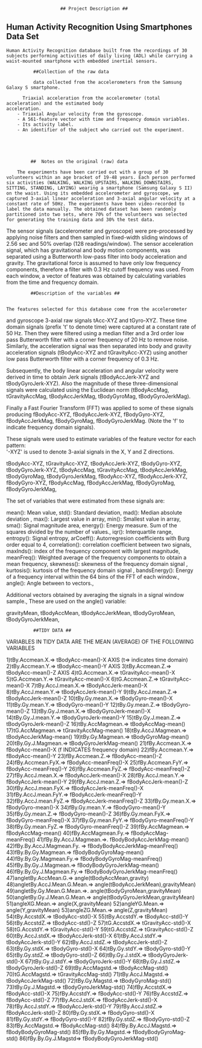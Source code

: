                         ## Project Description ##
     
     
   ## Human Activity Recognition Using Smartphones Data Set 
   
    Human Activity Recognition database built from the recordings of 30 subjects performing activities of daily living (ADL) while carrying a waist-mounted smartphone with embedded inertial sensors.

              ##Collection of the raw data
              
              data collected from the accelerometers from the Samsung Galaxy S smartphone. 
 
          Triaxial acceleration from the accelerometer (total acceleration) and the estimated body                         acceleration. 
        - Triaxial Angular velocity from the gyroscope. 
        - A 561-feature vector with time and frequency domain variables. 
        - Its activity label. 
        - An identifier of the subject who carried out the experiment.


              

 
             ##  Notes on the original (raw) data
             
        The experiments have been carried out with a group of 30 volunteers within an age bracket of 19-48 years. Each person performed six activities (WALKING, WALKING_UPSTAIRS, WALKING_DOWNSTAIRS, SITTING, STANDING, LAYING) wearing a smartphone (Samsung Galaxy S II) on the waist. Using its embedded accelerometer and gyroscope, we captured 3-axial linear acceleration and 3-axial angular velocity at a constant rate of 50Hz. The experiments have been video-recorded to label the data manually. The obtained dataset has been randomly partitioned into two sets, where 70% of the volunteers was selected for generating the training data and 30% the test data. 

The sensor signals (accelerometer and gyroscope) were pre-processed by applying noise filters and then sampled in fixed-width sliding windows of 2.56 sec and 50% overlap (128 readings/window). The sensor acceleration signal, which has gravitational and body motion components, was separated using a Butterworth low-pass filter into body acceleration and gravity. The gravitational force is assumed to have only low frequency components, therefore a filter with 0.3 Hz cutoff frequency was used. From each window, a vector of features was obtained by calculating variables from the time and frequency domain.  


             ##Description of the variables ##
             
             
    The features selected for this database come from the accelerometer
 and gyroscope 3-axial raw signals tAcc-XYZ and tGyro-XYZ. 
These time domain signals (prefix 't' to denote time) were captured 
at a constant rate of 50 Hz.
Then they were filtered using a median filter and a 3rd order 
low pass Butterworth filter with a corner frequency of 20 Hz to remove noise.
 Similarly, the acceleration signal was then separated into body and 
 gravity acceleration signals (tBodyAcc-XYZ and tGravityAcc-XYZ)
 using another low pass Butterworth filter with a corner frequency of 0.3 Hz. 

Subsequently, the body linear acceleration and angular velocity were derived
 in time to obtain Jerk signals (tBodyAccJerk-XYZ and tBodyGyroJerk-XYZ). 
Also the magnitude of these three-dimensional signals were calculated using the 
Euclidean norm (tBodyAccMag, tGravityAccMag, tBodyAccJerkMag, tBodyGyroMag, tBodyGyroJerkMag). 

Finally a Fast Fourier Transform (FFT) was applied to some of these signals producing
 fBodyAcc-XYZ, fBodyAccJerk-XYZ, fBodyGyro-XYZ, fBodyAccJerkMag, fBodyGyroMag, fBodyGyroJerkMag.
 (Note the 'f' to indicate frequency domain signals). 

These signals were used to estimate variables of the feature vector for each pattern:  
'-XYZ' is used to denote 3-axial signals in the X, Y and Z directions.

tBodyAcc-XYZ,
tGravityAcc-XYZ,
tBodyAccJerk-XYZ,
tBodyGyro-XYZ,
tBodyGyroJerk-XYZ,
tBodyAccMag,
tGravityAccMag,
tBodyAccJerkMag,
tBodyGyroMag,
tBodyGyroJerkMag,
fBodyAcc-XYZ,
fBodyAccJerk-XYZ,
fBodyGyro-XYZ,
fBodyAccMag,
fBodyAccJerkMag,
fBodyGyroMag,
fBodyGyroJerkMag,

The set of variables that were estimated from these signals are: 

mean(): Mean value,
std(): Standard deviation,
mad(): Median absolute deviation ,
max(): Largest value in array,
min(): Smallest value in array,
sma(): Signal magnitude area,
energy(): Energy measure. Sum of the squares divided by the number of values., 
iqr(): Interquartile range,
entropy(): Signal entropy,
arCoeff(): Autorregresion coefficients with Burg order equal to 4,
correlation(): correlation coefficient between two signals,
maxInds(): index of the frequency component with largest magnitude,
meanFreq(): Weighted average of the frequency components to obtain a mean frequency,
skewness(): skewness of the frequency domain signal ,
kurtosis(): kurtosis of the frequency domain signal ,
bandsEnergy(): Energy of a frequency interval within the 64 bins of the FFT of each window.,
angle(): Angle between to vectors.,

Additional vectors obtained by averaging the signals in a signal window sample.,
 These are used on the angle() variable:

gravityMean,
tBodyAccMean,
tBodyAccJerkMean,
tBodyGyroMean,
tBodyGyroJerkMean,
             
              ##TIDY DATA ##
             
VARIABLES IN TIDY DATA ARE THE MEAN (AVERAGE) OF THE FOLLOWING VARIABLES

1)tBy.Accmean.X.=> tBodyAcc-mean()-X AXIS    (t=> indicates time domain)
2)tBy.Accmean.Y.=> tBodyAcc-mean()-Y AXIS
3)tBy.Accmean.Z.=> tBodyAcc-mean()-Z AXIS
4)tG.Accmean.X.=>  tGravityAcc-mean()-X
5)tG.Accmean.Y.=> tGravityAcc-mean()-X
6)tG.Accmean.Z.=> tGravityAcc-mean()-X
7)tBy.AccJ.mean.X.=> tBodyAccJerk-mean()-X
8)tBy.AccJ.mean.Y.=> tBodyAccJerk-mean()-Y
9)tBy.AccJ.mean.Z.=> tBodyAccJerk-mean()-Z
10)tBy.Gy.mean.X.=> tBodyGyro-mean()-X
11)tBy.Gy.mean.Y.=> tBodyGyro-mean()-Y
12)tBy.Gy.mean.Z.=> tBodyGyro-mean()-Z
13)tBy.Gy.J.mean.X.=> tBodyGyroJerk-mean()-X
14)tBy.Gy.J.mean.Y.=> tBodyGyroJerk-mean()-Y
15)tBy.Gy.J.mean.Z.=> tBodyGyroJerk-mean()-Z
16)tBy.AccMagmean.=> tBodyAccMag-mean()
17)tG.AccMagmean.=> tGravityAccMag-mean()
18)tBy.AccJ.Magmean.=> tBodyAccJerkMag-mean()
19)tBy.Gy.Magmean.=>  tBodyGyroMag-mean()
20)tBy.Gy.J.Magmean.=> tBodyGyroJerkMag-mean()
21)fBy.Accmean.X.=>  fBodyAcc-mean()-X   (f INDICATES frequency domain)
22)fBy.Accmean.Y.=>  fBodyAcc-mean()-Y
23)fBy.Accmean.Z.=>  fBodyAcc-mean()-Z
24)fBy.Accmean.FyX.=> fBodyAcc-meanFreq()-X
25)fBy.Accmean.FyY.=> fBodyAcc-meanFreq()-Y
26)fBy.Accmean.FyZ.=> fBodyAcc-meanFreq()-Z
27)fBy.AccJ.mean.X.=> fBodyAccJerk-mean()-X
28)fBy.AccJ.mean.Y.=> fBodyAccJerk-mean()-Y
29)fBy.AccJ.mean.Z.=> fBodyAccJerk-mean()-Z
30)fBy.AccJ.mean.FyX.=> fBodyAccJerk-meanFreq()-X
31)fBy.AccJ.mean.FyY.=> fBodyAccJerk-meanFreq()-Y
32)fBy.AccJ.mean.FyZ.=> fBodyAccJerk-meanFreq()-Z
33)fBy.Gy.mean.X.=> fBodyGyro-mean()-X
34)fBy.Gy.mean.Y.=> fBodyGyro-mean()-Y
35)fBy.Gy.mean.Z.=> fBodyGyro-mean()-Z
36)fBy.Gy.mean.FyX.=> fBodyGyro-meanFreq()-X
37)fBy.Gy.mean.FyY.=> fBodyGyro-meanFreq()-Y
38)fBy.Gy.mean.FyZ.=> fBodyGyro-meanFreq()-Z
39)fBy.AccMagmean.=> fBodyAccMag-mean()
40)fBy.AccMagmean.Fy.=> fBodyAccMag-meanFreq()
41)fBy.By.AccJ.Magmean.=>. fBodyBodyAccJerkMag-mean()
42)fBy.By.AccJ.Magmean.Fy. => fBodyBodyAccJerkMag-meanFreq()
43)fBy.By.Gy.Magmean.=>  fBodyBodyGyroMag-mean()
44)fBy.By.Gy.Magmean.Fy.=> fBodyBodyGyroMag-meanFreq()
45)fBy.By.Gy.J.Magmean.=>  fBodyBodyGyroJerkMag-mean()
46)fBy.By.Gy.J.Magmean.Fy.=>  fBodyBodyGyroJerkMag-meanFreq()
47)angletBy.AccMean.G.=> angle(tBodyAccMean,gravity)
48)angletBy.AccJ.Mean.G.Mean.=> angle(tBodyAccJerkMean),gravityMean)
49)angletBy.Gy.Mean.G.Mean.=>.   angle(tBodyGyroMean,gravityMean)
50)angletBy.Gy.J.Mean.G.Mean.=>  angle(tBodyGyroJerkMean,gravityMean)
51)angleXG.Mean.=>  angle(X,gravityMean)
52)angleYG.Mean.=> angle(Y,gravityMean)
53)angleZG.Mean.=> angle(Z,gravityMean)
54)tBy.AccstdX.=> tBodyAcc-std()-X
55)tBy.AccstdY.=> tBodyAcc-std()-Y
56)tBy.AccstdZ.=> tBodyAcc-std()-Z
57)tG.AccstdX.=>  tGravityAcc-std()-X
58)tG.AccstdY.=>  tGravityAcc-std()-Y
59)tG.AccstdZ.=>  tGravityAcc-std()-Z
60)tBy.AccJ.stdX.=>  tBodyAccJerk-std()-X
61)tBy.AccJ.stdY.=>  tBodyAccJerk-std()-Y
62)tBy.AccJ.stdZ.=>  tBodyAccJerk-std()-Z
63)tBy.Gy.stdX.=>  tBodyGyro-std()-X
64)tBy.Gy.stdY.=>  tBodyGyro-std()-Y
65)tBy.Gy.stdZ.=>  tBodyGyro-std()-Z
66)tBy.Gy.J.stdX.=>  tBodyGyroJerk-std()-X
67)tBy.Gy.J.stdY.=>  tBodyGyroJerk-std()-Y
68)tBy.Gy.J.stdZ.=>  tBodyGyroJerk-std()-Z
69)tBy.AccMagstd.=>  tBodyAccMag-std()
70)tG.AccMagstd.=>  tGravityAccMag-std()
71)tBy.AccJ.Magstd.=>  tBodyAccJerkMag-std()
72)tBy.Gy.Magstd.=>  tBodyGyroMag-std()
73)tBy.Gy.J.Magstd.=>  tBodyGyroJerkMag-std()
74)fBy.AccstdX.=>  fBodyAcc-std()-X
75)fBy.AccstdY.=>  fBodyAcc-std()-Y
76)fBy.AccstdZ.=>  fBodyAcc-std()-Z
77)fBy.AccJ.stdX.=>  fBodyAccJerk-std()-X
78)fBy.AccJ.stdY.=>  fBodyAccJerk-std()-Y
79)fBy.AccJ.stdZ.=>  fBodyAccJerk-std()-Z
80)fBy.Gy.stdX.=>  fBodyGyro-std()-X
81)fBy.Gy.stdY.=>  fBodyGyro-std()-Y
82)fBy.Gy.stdZ.=>  fBodyGyro-std()-Z
83)fBy.AccMagstd.=>  fBodyAccMag-std()
84)fBy.By.AccJ.Magstd.=>  fBodyBodyGyroMag-std()
85)fBy.By.Gy.Magstd.=>  fBodyBodyGyroMag-std()
86)fBy.By.Gy.J.Magstd=>  fBodyBodyGyroJerkMag-std()

